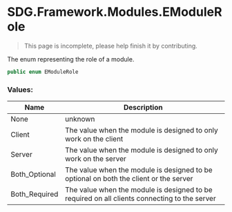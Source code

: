 # SDG.Framework.Modules.EModuleRole

> This page is incomplete, please help finish it by contributing.

The enum representing the role of a module.

```csharp
public enum EModuleRole
```

### Values:

Name | Description
------------ | -------------
None | unknown
Client | The value when the module is designed to only work on the client
Server | The value when the module is designed to only work on the server
Both_Optional | The value when the module is designed to be optional on both the client or the server
Both_Required | The value when the module is designed to be required on all clients connecting to the server
